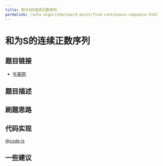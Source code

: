 ```yaml
---
title: 和为S的连续正数序列
permalink: /solo-algorithm/sword-point/find-continuous-sequence.html
---
```


# 和为S的连续正数序列

## 题目链接

- [牛客网]()

## 题目描述

## 刷题思路

## 代码实现

@[code js](@algorithm/sword-point/双指针/findContinuousSequence.js)

## 一些建议
